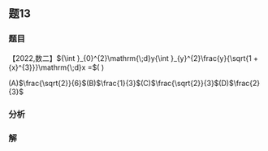 ## 题13
### 题目
【2022,数二】${\int }_{0}^{2}\mathrm{\;d}y{\int }_{y}^{2}\frac{y}{\sqrt{1 + {x}^{3}}}\mathrm{\;d}x =$(   )

(A)$\frac{\sqrt{2}}{6}$(B)$\frac{1}{3}$(C)$\frac{\sqrt{2}}{3}$(D)$\frac{2}{3}$
### 分析

### 解